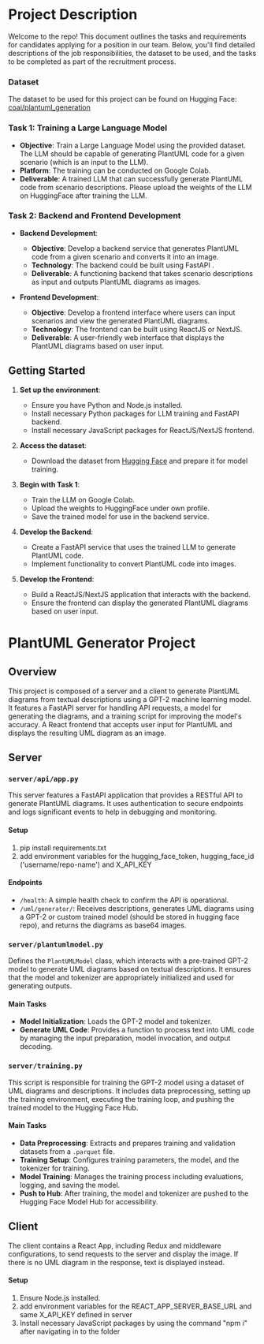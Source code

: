 # Project Description

Welcome to the repo! This document outlines the tasks and requirements for candidates applying for a position in our team. Below, you'll find detailed descriptions of the job responsibilities, the dataset to be used, and the tasks to be completed as part of the recruitment process.

### Dataset

The dataset to be used for this project can be found on Hugging Face:
[coai/plantuml_generation](https://huggingface.co/datasets/coai/plantuml_generation)

### Task 1: Training a Large Language Model

- **Objective**: Train a Large Language Model using the provided dataset. The LLM should be capable of generating PlantUML code for a given scenario (which is an input to the LLM).
- **Platform**: The training can be conducted on Google Colab.
- **Deliverable**: A trained LLM that can successfully generate PlantUML code from scenario descriptions. Please upload the weights of the LLM on HuggingFace after training the LLM.

### Task 2: Backend and Frontend Development

- **Backend Development**:
  - **Objective**: Develop a backend service that generates PlantUML code from a given scenario and converts it into an image.
  - **Technology**: The backend could be built using FastAPI .
  - **Deliverable**: A functioning backend that takes scenario descriptions as input and outputs PlantUML diagrams as images.

- **Frontend Development**:
  - **Objective**: Develop a frontend interface where users can input scenarios and view the generated PlantUML diagrams.
  - **Technology**: The frontend can be built using ReactJS or NextJS.
  - **Deliverable**: A user-friendly web interface that displays the PlantUML diagrams based on user input.

## Getting Started

1. **Set up the environment**:
    - Ensure you have Python and Node.js installed.
    - Install necessary Python packages for LLM training and FastAPI backend.
    - Install necessary JavaScript packages for ReactJS/NextJS frontend.
      
2. **Access the dataset**:
    - Download the dataset from [Hugging Face](https://huggingface.co/datasets/coai/plantuml_generation) and prepare it for model training.

3. **Begin with Task 1**:
    - Train the LLM on Google Colab.
    - Upload the weights to HuggingFace under own profile.
    - Save the trained model for use in the backend service.

4. **Develop the Backend**:
    - Create a FastAPI service that uses the trained LLM to generate PlantUML code.
    - Implement functionality to convert PlantUML code into images.

5. **Develop the Frontend**:
    - Build a ReactJS/NextJS application that interacts with the backend.
    - Ensure the frontend can display the generated PlantUML diagrams based on user input.




# PlantUML Generator Project

## Overview
This project is composed of a server and a client to generate PlantUML diagrams from textual descriptions using a GPT-2 machine learning model. It features a FastAPI server for handling API requests, a model for generating the diagrams, and a training script for improving the model's accuracy. A React frontend that accepts user input for PlantUML and displays the resulting UML diagram as an image.

## Server

### `server/api/app.py`

This server features a FastAPI application that provides a RESTful API to generate PlantUML diagrams. It uses authentication to secure endpoints and logs significant events to help in debugging and monitoring.

#### Setup

1) pip install requirements.txt
2) add environment variables for the hugging_face_token, hugging_face_id ('username/repo-name') and X_API_KEY

#### Endpoints
  - `/health`: A simple health check to confirm the API is operational.
  - `/uml/generator/`: Receives descriptions, generates UML diagrams using a GPT-2 or custom trained model (should be stored in hugging face repo), and returns the diagrams as base64 images.

### `server/plantumlmodel.py`

Defines the `PlantUMLModel` class, which interacts with a pre-trained GPT-2 model to generate UML diagrams based on textual descriptions. It ensures that the model and tokenizer are appropriately initialized and used for generating outputs.

#### Main Tasks
- **Model Initialization**: Loads the GPT-2 model and tokenizer.
- **Generate UML Code**: Provides a function to process text into UML code by managing the input preparation, model invocation, and output decoding.

### `server/training.py`

This script is responsible for training the GPT-2 model using a dataset of UML diagrams and descriptions. It includes data preprocessing, setting up the training environment, executing the training loop, and pushing the trained model to the Hugging Face Hub.

#### Main Tasks
- **Data Preprocessing**: Extracts and prepares training and validation datasets from a `.parquet` file.
- **Training Setup**: Configures training parameters, the model, and the tokenizer for training.
- **Model Training**: Manages the training process including evaluations, logging, and saving the model.
- **Push to Hub**: After training, the model and tokenizer are pushed to the Hugging Face Model Hub for accessibility.

## Client

The client contains a React App, including Redux and middleware configurations, to send requests to the server and display the image. If there is no UML diagram in the response, text is displayed instead.
#### Setup
1) Ensure Node.js installed.
2) add environment variables for the REACT_APP_SERVER_BASE_URL and same X_API_KEY defined in server
3) Install necessary JavaScript packages by using the command
   "npm i"
after navigating in to the folder

